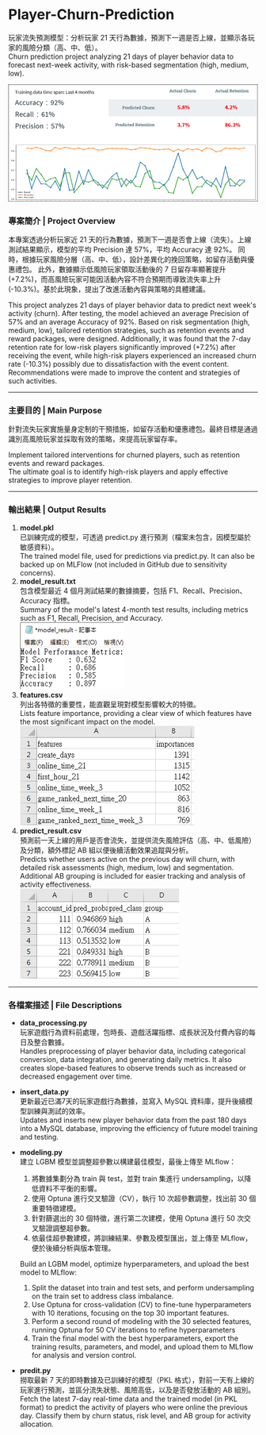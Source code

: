 # Player-Churn-Prediction
玩家流失預測模型：分析玩家 21 天行為數據，預測下一週是否上線，並顯示各玩家的風險分類（高、中、低）。  
Churn prediction project analyzing 21 days of player behavior data to forecast next-week activity, with risk-based segmentation (high, medium, low).

![result_plot](images/result_plot.png)


### 專案簡介 | Project Overview
本專案透過分析玩家近 21 天的行為數據，預測下一週是否會上線（流失）。上線測試結果顯示，模型的平均 Precision 達 57%，平均 Accuracy 達 92%。
同時，根據玩家風險分層（高、中、低），設計差異化的挽回策略，如留存活動與優惠禮包。
此外，數據顯示低風險玩家領取活動後的 7 日留存率顯著提升 (+7.2%)，而高風險玩家可能因活動內容不符合預期而導致流失率上升 (-10.3%)。基於此現象，提出了改進活動內容與策略的具體建議。

This project analyzes 21 days of player behavior data to predict next week's activity (churn). 
After testing, the model achieved an average Precision of 57% and an average Accuracy of 92%. Based on risk segmentation (high, medium, low), tailored retention strategies, such as retention events and reward packages, were designed.
Additionally, it was found that the 7-day retention rate for low-risk players significantly improved (+7.2%) after receiving the event, while high-risk players experienced an increased churn rate (-10.3%) possibly due to dissatisfaction with the event content. Recommendations were made to improve the content and strategies of such activities.

---

### 主要目的 | Main Purpose
針對流失玩家實施量身定制的干預措施，如留存活動和優惠禮包。最終目標是通過識別高風險玩家並採取有效的策略，來提高玩家留存率。

Implement tailored interventions for churned players, such as retention events and reward packages.  
The ultimate goal is to identify high-risk players and apply effective strategies to improve player retention.

---

### 輸出結果 | Output Results
1. **model.pkl**  
   已訓練完成的模型，可透過 predict.py 進行預測（檔案未包含，因模型屬於敏感資料）。  
   The trained model file, used for predictions via predict.py. It can also be backed up on MLFlow (not included in GitHub due to sensitivity concerns).  
2. **model_result.txt**  
   包含模型最近 4 個月測試結果的數據摘要，包括 F1、Recall、Precision、Accuracy 指標。  
   Summary of the model's latest 4-month test results, including metrics such as F1, Recall, Precision, and Accuracy.  
   ![model_result](images/model_result.png)  
3. **features.csv**  
   列出各特徵的重要性，能直觀呈現對模型影響較大的特徵。  
   Lists feature importance, providing a clear view of which features have the most significant impact on the model.  
   ![features](images/features.png)
4. **predict_result.csv**  
   預測前一天上線的用戶是否會流失，並提供流失風險評估（高、中、低風險）及分類，額外標記 AB 組以便後續活動效果追蹤與分析。  
   Predicts whether users active on the previous day will churn, with detailed risk assessments (high, medium, low) and segmentation.  
   Additional AB grouping is included for easier tracking and analysis of activity effectiveness.  
   ![prediction_result](images/prediction_result.png)

---

### 各檔案描述 | File Descriptions
- **data_processing.py**  
  玩家遊戲行為資料前處理，包時長、遊戲活躍指標、成長狀況及付費內容的每日及整合數據。  
  Handles preprocessing of player behavior data, including categorical conversion, data integration, and generating daily metrics.
  It also creates slope-based features to observe trends such as increased or decreased engagement over time.
  
- **insert_data.py**  
  更新最近已滿7天的玩家遊戲行為數據，並寫入 MySQL 資料庫，提升後續模型訓練與測試的效率。  
  Updates and inserts new player behavior data from the past 180 days into a MySQL database, improving the efficiency of future model training and testing.

- **modeling.py**  
  建立 LGBM 模型並調整超參數以構建最佳模型，最後上傳至 MLflow：
  1. 將數據集劃分為 train 與 test，並對 train 集進行 undersampling，以降低資料不平衡的影響。
  2. 使用 Optuna 進行交叉驗證（CV），執行 10 次超參數調整，找出前 30 個重要特徵建模。
  3. 針對篩選出的 30 個特徵，進行第二次建模，使用 Optuna 進行 50 次交叉驗證調整超參數。
  4. 依最佳超參數建模，將訓練結果、參數及模型匯出，並上傳至 MLflow，便於後續分析與版本管理。
  
  Build an LGBM model, optimize hyperparameters, and upload the best model to MLflow:
  1. Split the dataset into train and test sets, and perform undersampling on the train set to address class imbalance.
  2. Use Optuna for cross-validation (CV) to fine-tune hyperparameters with 10 iterations, focusing on the top 30 important features.
  3. Perform a second round of modeling with the 30 selected features, running Optuna for 50 CV iterations to refine hyperparameters
  4. Train the final model with the best hyperparameters, export the training results, parameters, and model, and upload them to MLflow for analysis and version control.

- **predit.py**  
  撈取最新 7 天的即時數據及已訓練好的模型（PKL 格式），對前一天有上線的玩家進行預測，並區分流失狀態、風險高低，以及是否發放活動的 AB 組別。  
  Fetch the latest 7-day real-time data and the trained model (in PKL format) to predict the activity of players who were online the previous day. Classify them by churn status, risk level, and AB group for activity allocation.
